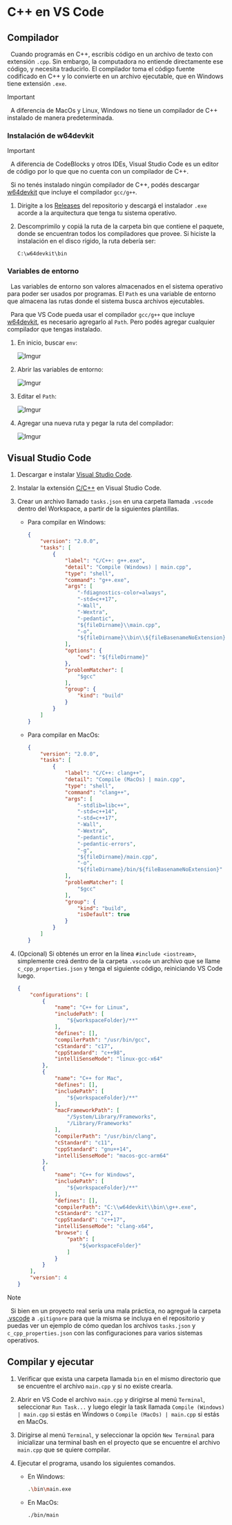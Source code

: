 # C++ en VS Code

## Compilador

&nbsp;
Cuando programás en C++, escribís código en un archivo de texto con extensión `.cpp`. Sin embargo, la computadora no entiende directamente ese código, y necesita traducirlo. El compilador toma el código fuente codificado en C++ y lo convierte en un archivo ejecutable, que en Windows tiene extensión `.exe`.

>[!IMPORTANT]
&nbsp;
A diferencia de MacOs y Linux, Windows no tiene un compilador de C++ instalado de manera predeterminada.

### Instalación de w64devkit

>[!IMPORTANT]
&nbsp;
A diferencia de CodeBlocks y otros IDEs, Visual Studio Code es un editor de código por lo que que no cuenta con un compilador de C++.

&nbsp;
Si no tenés instalado ningún compilador de C++, podés descargar [w64devkit](https://github.com/skeeto/w64devkit) que incluye el compilador `gcc/g++`.

1. Dirigite a los [Releases](https://github.com/skeeto/w64devkit/releases) del repositorio y descargá el instalador `.exe` acorde a la arquitectura que tenga tu sistema operativo.

2. Descomprimilo y copiá la ruta de la carpeta bin que contiene el paquete, donde se encuentran todos los compiladores que provee. Si hiciste la instalación en el disco rígido, la ruta debería ser:

    ```
    C:\w64devkit\bin
    ```

### Variables de entorno

&nbsp;
Las variables de entorno son valores almacenados en el sistema operativo para poder ser usados por programas. El `Path` es una variable de entorno que almacena las rutas donde el sistema busca archivos ejecutables.

&nbsp;
Para que VS Code pueda usar el compilador `gcc/g++` que incluye [w64devkit](https://github.com/skeeto/w64devkit), es necesario agregarlo al `Path`. Pero podés agregar cualquier compilador que tengas instalado.

1. En inicio, buscar `env`:

    ![Imgur](./../images/environment-variables-1.png)

2. Abrir las variables de entorno:

    ![Imgur](./../images/environment-variables-2.png)

3. Editar el `Path`:

    ![Imgur](./../images/environment-variables-3.png)

4. Agregar una nueva ruta y pegar la ruta del compilador:

    ![Imgur](./../images/environment-variables-4.png)

## Visual Studio Code

1. Descargar e instalar [Visual Studio Code](https://code.visualstudio.com).

2. Instalar la extensión [C/C++](https://marketplace.visualstudio.com/items?itemName=ms-vscode.cpptools) en Visual Studio Code.

3. Crear un archivo llamado `tasks.json` en una carpeta llamada `.vscode` dentro del Workspace, a partir de la siguientes plantillas.

   - Para compilar en Windows:
       ```json
       {
           "version": "2.0.0",
           "tasks": [
               {
                   "label": "C/C++: g++.exe",
                   "detail": "Compile (Windows) | main.cpp",
                   "type": "shell",
                   "command": "g++.exe",
                   "args": [
                       "-fdiagnostics-color=always",
                       "-std=c++17",
                       "-Wall",
                       "-Wextra",
                       "-pedantic",
                       "${fileDirname}\\main.cpp",
                       "-o",
                       "${fileDirname}\\bin\\${fileBasenameNoExtension}.exe"
                   ],
                   "options": {
                       "cwd": "${fileDirname}"
                   },
                   "problemMatcher": [
                       "$gcc"
                   ],
                   "group": {
                       "kind": "build"
                   }
               }
           ]
       }
       ```

   - Para compilar en MacOs:
       ```json
       {
           "version": "2.0.0",
           "tasks": [
               {
                   "label": "C/C++: clang++",
                   "detail": "Compile (MacOs) | main.cpp",
                   "type": "shell",
                   "command": "clang++",
                   "args": [
                       "-stdlib=libc++",
                       "-std=c++14",
                       "-std=c++17",
                       "-Wall",
                       "-Wextra",
                       "-pedantic",
                       "-pedantic-errors",
                       "-g",
                       "${fileDirname}/main.cpp",
                       "-o",
                       "${fileDirname}/bin/${fileBasenameNoExtension}"
                   ],
                   "problemMatcher": [
                       "$gcc"
                   ],
                   "group": {
                       "kind": "build",
                       "isDefault": true
                   }
               }
           ]
       }
       ```

4. (Opcional) Si obtenés un error en la línea `#include <iostream>`, simplemente creá dentro de la carpeta `.vscode` un archivo que se llame `c_cpp_properties.json` y tenga el siguiente código, reiniciando VS Code luego.

    ```json
    {
        "configurations": [
            {
                "name": "C++ for Linux",
                "includePath": [
                    "${workspaceFolder}/**"
                ],
                "defines": [],
                "compilerPath": "/usr/bin/gcc",
                "cStandard": "c17",
                "cppStandard": "c++98",
                "intelliSenseMode": "linux-gcc-x64"
            },
            {
                "name": "C++ for Mac",
                "defines": [],
                "includePath": [
                    "${workspaceFolder}/**"
                ],
                "macFrameworkPath": [
                    "/System/Library/Frameworks",
                    "/Library/Frameworks"
                ],
                "compilerPath": "/usr/bin/clang",
                "cStandard": "c11",
                "cppStandard": "gnu++14",
                "intelliSenseMode": "macos-gcc-arm64"
            },
            {
                "name": "C++ for Windows",
                "includePath": [
                    "${workspaceFolder}/**"
                ],
                "defines": [],
                "compilerPath": "C:\\w64devkit\\bin\\g++.exe",
                "cStandard": "c17",
                "cppStandard": "c++17",
                "intelliSenseMode": "clang-x64",
                "browse": {
                    "path": [
                        "${workspaceFolder}"
                    ]
                }
            }
        ],
        "version": 4
    }
    ```

>[!NOTE]
&nbsp;
Si bien en un proyecto real sería una mala práctica, no agregué la carpeta [.vscode](./../.vscode) a `.gitignore` para que la misma se incluya en el repositorio y puedas ver un ejemplo de cómo quedan los archivos `tasks.json` y `c_cpp_properties.json` con las configuraciones para varios sistemas operativos.

## Compilar y ejecutar

1. Verificar que exista una carpeta llamada `bin` en el mismo directorio que se encuentre el archivo `main.cpp` y si no existe crearla.

2. Abrir en VS Code el archivo `main.cpp` y dirigirse al menú `Terminal`, seleccionar `Run Task...` y luego elegir la task llamada `Compile (Windows) | main.cpp` si estás en Windows o `Compile (MacOs) | main.cpp` si estás en MacOs.

3. Dirigirse al menú `Terminal`, y seleccionar la opción `New Terminal` para inicializar una terminal bash en el proyecto que se encuentre el archivo `main.cpp` que se quiere compilar.

4. Ejecutar el programa, usando los siguientes comandos.

   - En Windows:
       ```bash
       .\bin\main.exe
       ```

   - En MacOs:
       ```bash
       ./bin/main
       ```